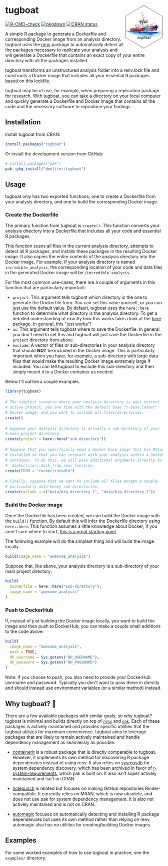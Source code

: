 # tugboat <img src='man/figures/logo-no-bg.png' align="right" height="140"/>

<!-- badges: start -->
[![R-CMD-check](https://github.com/dmolitor/tugboat/actions/workflows/R-CMD-check.yaml/badge.svg)](https://github.com/dmolitor/tugboat/actions/workflows/R-CMD-check.yaml)
[![pkgdown](https://github.com/dmolitor/tugboat/actions/workflows/pkgdown.yaml/badge.svg)](https://github.com/dmolitor/tugboat/actions/workflows/pkgdown.yaml)
[![CRAN status](https://www.r-pkg.org/badges/version/tugboat)](https://CRAN.R-project.org/package=tugboat)
<!-- badges: end -->

A simple R package to generate a Dockerfile and corresponding Docker image
from an analysis directory. tugboat uses the [renv](https://github.com/rstudio/renv/) package to automatically
detect all the packages necessary to replicate your analysis and will generate
a Dockerfile that contains an exact copy of your entire directory with all
the packages installed.

tugboat transforms an unstructured analysis folder into a renv.lock file
and constructs a Docker image that includes all your essential R packages
based on this lockfile.

tugboat may be of use, for example, when preparing a replication package for
research. With tugboat, you can take a directory on your local computer
and quickly generate a Dockerfile and Docker image that contains all the
code and the necessary software to reproduce your findings.

## Installation

Install tugboat from CRAN:
```r
install.packages("tugboat")
```

Or install the development version from GitHub:
```r
# install.packages("pak")
pak::pkg_install("dmolitor/tugboat")
```

## Usage

tugboat only has two exported functions; one to create a Dockerfile from your
analysis directory, and one to build the corresponding Docker image.

### Create the Dockerfile

The primary function from tugboat is `create()`. This function converts 
your analysis directory into a Dockerfile that includes all your code 
and essential R packages.

This function scans all files in the current analysis directory,
attempts to detect all R packages, and installs these packages in
the resulting Docker image. It also copies the entire contents of the
analysis directory into the Docker image. For example, if
your analysis directory is named `incredible_analysis`, the corresponding
location of your code and data files in the generated Docker image will
be `/incredible_analysis`.

For the most common use-cases, there are a couple of arguments in this
function that are particularly important:

- `project`: This argument tells tugboat which directory is the one to generate
the Dockerfile from. You can set this value yourself, or you can just use
the default value. By default, tugboat uses the `here::here` function to
determine what directory is the analysis directory. To get a detailed understanding
of exactly how this works take a look at the [here package](https://github.com/r-lib/here/).
In general, this "just works"!
- `as`: This argument tells tugboat where to save the Dockerfile. In
general you don't need to set this and tugboat will just save the
Dockerfile in the `project` directory from above.
- `exclude`: A vector of files or sub-directories in your analysis directory
that should ***NOT*** be included in the Docker image. This is particularly
important when you have, for example, a sub-directory with large data files
that would make the resulting Docker image extremely large if included. You
can tell tugboat to exclude this sub-directory and then simply mount it to
a Docker container as needed.

Below I'll outline a couple examples.
```r
library(tugboat)

# The simplest scenario where your analysis directory is your current
# active project, you are fine with the default base "r-base:latest"
# Docker image, and you want to include all files/directories:
create()

# Suppose your analysis directory is actually a sub-directory of your
# main project directory:
create(project = here::here("sub-directory"))

# Suppose that you specifically need a Docker base image that has RStudio
# installed so that you can interact with your analysis within a Docker 
# container. To do this, we will pass additional arguments directly to the
# `dockerfiler::dock_from_renv function.
create(FROM = "rocker/rstudio")

# Finally, suppose that we want to include all files except a couple
# particularly data-heavy sub-directories:
create(exclude = c("data/big_directory_1", "data/big_directory_2"))
```

### Build the Docker image

Once the Dockerfile has been created, we can build the Docker image
with the `build()` function. By default this will infer the Dockerfile
directory using `here::here`. This function assumes a little knowledge
about Docker; if you aren't sure where to start,
[this is a great starting point](https://colinfay.me/docker-r-reproducibility/).

The following example will do the simplest thing and will build the
image locally.
```r
build(image_name = "awesome_analysis")
```

Suppose that, like above, your analysis directory is a sub-directory of
your main project directory:
```r
build(
  dockerfile = here::here("sub-directory"),
  image_name = "awesome_analysis"
)
```

### Push to DockerHub

If, instead of just building the Docker image locally, you want to build
the image and then push to DockerHub, you can make a couple small additions
to the code above:
```r
build(
  image_name = "awesome_analysis",
  push = TRUE,
  dh_username = Sys.getenv("DH_USERNAME"),
  dh_password = Sys.getenv("DH_PASSWORD")
)
```

Note: If you choose to push, you also need to provide your DockerHub
username and password. Typically you don't want to pass these in
directly and should instead use environment variables (or a similar
method) instead.

## Why tugboat? 🚢

There are a few available packages with similar goals, so why tugboat?
tugboat is minimal and builds directly on top of
[`renv`](https://rstudio.github.io/renv/articles/renv.html) and
[`pak`](https://pak.r-lib.org/).
Each of these packages is actively maintained and provides specific
utilities that the tugboat utilizes for maximum convenience.
tugboat aims to leverage packages that are likely to remain actively
maintained and handle dependency management as seamlessly as possible.

- [containerit](https://o2r.info/containerit/) is a robust package that is
directly comparable to tugboat. However, it implements its own method for
discovering R package dependencies instead of using renv. It also relies on
[sysreqsdb](https://github.com/r-hub/sysreqsdb) for system dependency
discovery, which has been archived in favor of
[r-system-requirements](https://github.com/rstudio/r-system-requirements),
which pak is built on. It also isn't super actively maintained and isn't on
CRAN.

- [holepunch](https://github.com/karthik/holepunch) is related but focuses
on making GitHub repositories Binder-compatible. It currently relies on MRAN,
which is now obsolete, and does not use pak for system dependency management.
It is also not actively maintained and is not on CRAN.

- [automagic](https://github.com/cole-brokamp/automagic) focuses on
automatically detecting and installing R package dependencies but uses its own
method rather than relying on renv. automagic also has no utilities for
creating/building Docker images.


## Examples

For some worked examples of how to use tugboat in practice, see the
`examples/` directory.
